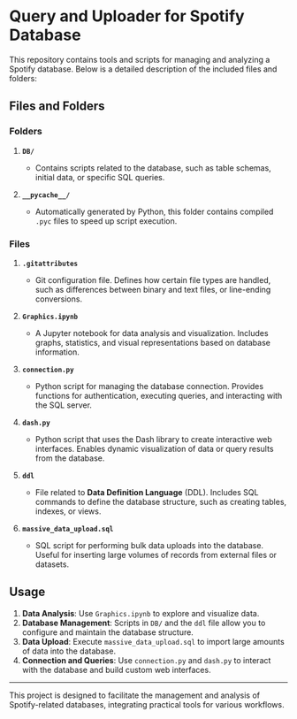 # Query and Uploader for Spotify Database

This repository contains tools and scripts for managing and analyzing a Spotify database. Below is a detailed description of the included files and folders:

## Files and Folders

### Folders

1. **`DB/`**
   - Contains scripts related to the database, such as table schemas, initial data, or specific SQL queries.

2. **`__pycache__/`**
   - Automatically generated by Python, this folder contains compiled `.pyc` files to speed up script execution.

### Files

1. **`.gitattributes`**
   - Git configuration file. Defines how certain file types are handled, such as differences between binary and text files, or line-ending conversions.

2. **`Graphics.ipynb`**
   - A Jupyter notebook for data analysis and visualization. Includes graphs, statistics, and visual representations based on database information.

3. **`connection.py`**
   - Python script for managing the database connection. Provides functions for authentication, executing queries, and interacting with the SQL server.

4. **`dash.py`**
   - Python script that uses the Dash library to create interactive web interfaces. Enables dynamic visualization of data or query results from the database.

5. **`ddl`**
   - File related to **Data Definition Language** (DDL). Includes SQL commands to define the database structure, such as creating tables, indexes, or views.

6. **`massive_data_upload.sql`**
   - SQL script for performing bulk data uploads into the database. Useful for inserting large volumes of records from external files or datasets.

## Usage

1. **Data Analysis**: Use `Graphics.ipynb` to explore and visualize data.
2. **Database Management**: Scripts in `DB/` and the `ddl` file allow you to configure and maintain the database structure.
3. **Data Upload**: Execute `massive_data_upload.sql` to import large amounts of data into the database.
4. **Connection and Queries**: Use `connection.py` and `dash.py` to interact with the database and build custom web interfaces.

---

This project is designed to facilitate the management and analysis of Spotify-related databases, integrating practical tools for various workflows.

